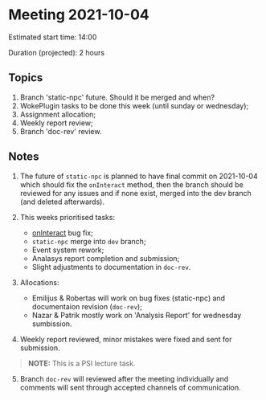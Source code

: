 # Meeting 2021-10-04

Estimated start time: 14:00

Duration (projected): 2 hours

## Topics

1. Branch 'static-npc' future. Should it be merged and when?
2. WokePlugin tasks to be done this week (until sunday or wednesday);
3. Assignment allocation;
4. Weekly report review;
5. Branch 'doc-rev' review.

## Notes

1. The future of `static-npc` is planned to have final commit on 2021-10-04 which should fix the 
    `onInteract` method, then the branch should be reviewed for any issues and if none exist,
    merged into the dev branch (and deleted afterwards).

2. This weeks prioritised tasks:
    - [onInteract](https://git.mif.vu.lt/paskui/paskui-projektas/-/issues/12) bug fix;
    - `static-npc` merge into `dev` branch;
    - Event system rework;
    - Analasys report completion and submission;
    - Slight adjustments to documentation in `doc-rev`.

3. Allocations:
    - Emilijus & Robertas will work on bug fixes (static-npc)
        and documentaion revision (`doc-rev`);
    - Nazar & Patrik mostly work on 'Analysis Report' for wednesday sumbission.

4. Weekly report reviewed, minor mistakes were fixed and sent for submission.

> **NOTE:** This is a PSI lecture task.

5. Branch `doc-rev` will reviewed after the meeting individually and comments will sent through
    accepted channels of communication.
